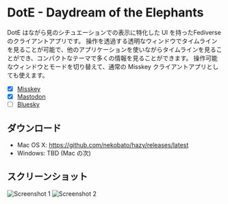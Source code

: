 # DotE - Daydream of the Elephants

DotE はながら見のシチュエーションでの表示に特化した UI を持ったFediverseのクライアントアプリです。
操作を透過する透明なウィンドウでタイムラインを見ることが可能で、他のアプリケーションを使いながらタイムラインを見ることができ、コンパクトなテーマで多くの情報を見ることができます。
操作可能なウィンドウとモードを切り替えて、通常の Misskey クライアントアプリとしても使えます。

- [x] [Misskey](https://misskey-hub.net/)
- [x] [Mastodon](https://joinmastodon.org/)
- [ ] [Bluesky](https://bluesky-web.com/)

## ダウンロード

- Mac OS X: https://github.com/nekobato/hazy/releases/latest
- Windows: TBD (Mac の次)

## スクリーンショット

![Screenshot 1](https://github.com/nekobato/DotE/assets/861170/99189b79-35e5-423c-aa63-e7a81d173f19)
![Screenshot 2](https://github.com/nekobato/DotE/assets/861170/b518c148-e3e4-4e90-8991-296621746606)

